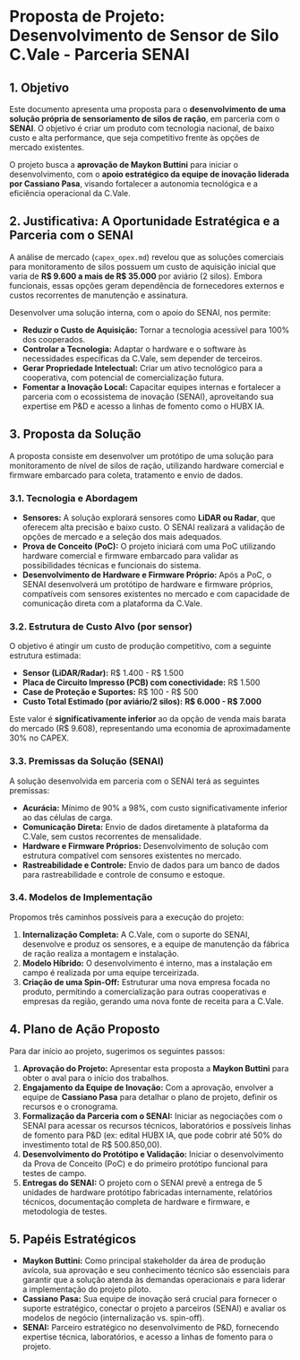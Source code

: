 # Proposta de Projeto: Desenvolvimento de Sensor de Silo C.Vale - Parceria SENAI

## 1. Objetivo

Este documento apresenta uma proposta para o **desenvolvimento de uma solução própria de sensoriamento de silos de ração**, em parceria com o **SENAI**. O objetivo é criar um produto com tecnologia nacional, de baixo custo e alta performance, que seja competitivo frente às opções de mercado existentes.

O projeto busca a **aprovação de Maykon Buttini** para iniciar o desenvolvimento, com o **apoio estratégico da equipe de inovação liderada por Cassiano Pasa**, visando fortalecer a autonomia tecnológica e a eficiência operacional da C.Vale.

## 2. Justificativa: A Oportunidade Estratégica e a Parceria com o SENAI

A análise de mercado (`capex_opex.md`) revelou que as soluções comerciais para monitoramento de silos possuem um custo de aquisição inicial que varia de **R$ 9.600 a mais de R$ 35.000** por aviário (2 silos). Embora funcionais, essas opções geram dependência de fornecedores externos e custos recorrentes de manutenção e assinatura.

Desenvolver uma solução interna, com o apoio do SENAI, nos permite:
- **Reduzir o Custo de Aquisição:** Tornar a tecnologia acessível para 100% dos cooperados.
- **Controlar a Tecnologia:** Adaptar o hardware e o software às necessidades específicas da C.Vale, sem depender de terceiros.
- **Gerar Propriedade Intelectual:** Criar um ativo tecnológico para a cooperativa, com potencial de comercialização futura.
- **Fomentar a Inovação Local:** Capacitar equipes internas e fortalecer a parceria com o ecossistema de inovação (SENAI), aproveitando sua expertise em P&D e acesso a linhas de fomento como o HUBX IA.

## 3. Proposta da Solução

A proposta consiste em desenvolver um protótipo de uma solução para monitoramento de nível de silos de ração, utilizando hardware comercial e firmware embarcado para coleta, tratamento e envio de dados.

### 3.1. Tecnologia e Abordagem

- **Sensores:** A solução explorará sensores como **LiDAR ou Radar**, que oferecem alta precisão e baixo custo. O SENAI realizará a validação de opções de mercado e a seleção dos mais adequados.
- **Prova de Conceito (PoC):** O projeto iniciará com uma PoC utilizando hardware comercial e firmware embarcado para validar as possibilidades técnicas e funcionais do sistema.
- **Desenvolvimento de Hardware e Firmware Próprio:** Após a PoC, o SENAI desenvolverá um protótipo de hardware e firmware próprios, compatíveis com sensores existentes no mercado e com capacidade de comunicação direta com a plataforma da C.Vale.

### 3.2. Estrutura de Custo Alvo (por sensor)

O objetivo é atingir um custo de produção competitivo, com a seguinte estrutura estimada:

- **Sensor (LiDAR/Radar):** R$ 1.400 - R$ 1.500
- **Placa de Circuito Impresso (PCB) com conectividade:** R$ 1.500
- **Case de Proteção e Suportes:** R$ 100 - R$ 500
- **Custo Total Estimado (por aviário/2 silos):** **R$ 6.000 - R$ 7.000**

Este valor é **significativamente inferior** ao da opção de venda mais barata do mercado (R$ 9.608), representando uma economia de aproximadamente 30% no CAPEX.

### 3.3. Premissas da Solução (SENAI)

A solução desenvolvida em parceria com o SENAI terá as seguintes premissas:
- **Acurácia:** Mínimo de 90% a 98%, com custo significativamente inferior ao das células de carga.
- **Comunicação Direta:** Envio de dados diretamente à plataforma da C.Vale, sem custos recorrentes de mensalidade.
- **Hardware e Firmware Próprios:** Desenvolvimento de solução com estrutura compatível com sensores existentes no mercado.
- **Rastreabilidade e Controle:** Envio de dados para um banco de dados para rastreabilidade e controle de consumo e estoque.

### 3.4. Modelos de Implementação

Propomos três caminhos possíveis para a execução do projeto:

1.  **Internalização Completa:** A C.Vale, com o suporte do SENAI, desenvolve e produz os sensores, e a equipe de manutenção da fábrica de ração realiza a montagem e instalação.
2.  **Modelo Híbrido:** O desenvolvimento é interno, mas a instalação em campo é realizada por uma equipe terceirizada.
3.  **Criação de uma Spin-Off:** Estruturar uma nova empresa focada no produto, permitindo a comercialização para outras cooperativas e empresas da região, gerando uma nova fonte de receita para a C.Vale.

## 4. Plano de Ação Proposto

Para dar início ao projeto, sugerimos os seguintes passos:

1.  **Aprovação do Projeto:** Apresentar esta proposta a **Maykon Buttini** para obter o aval para o início dos trabalhos.
2.  **Engajamento da Equipe de Inovação:** Com a aprovação, envolver a equipe de **Cassiano Pasa** para detalhar o plano de projeto, definir os recursos e o cronograma.
3.  **Formalização da Parceria com o SENAI:** Iniciar as negociações com o SENAI para acessar os recursos técnicos, laboratórios e possíveis linhas de fomento para P&D (ex: edital HUBX IA, que pode cobrir até 50% do investimento total de R$ 500.850,00).
4.  **Desenvolvimento do Protótipo e Validação:** Iniciar o desenvolvimento da Prova de Conceito (PoC) e do primeiro protótipo funcional para testes de campo.
5.  **Entregas do SENAI:** O projeto com o SENAI prevê a entrega de 5 unidades de hardware protótipo fabricadas internamente, relatórios técnicos, documentação completa de hardware e firmware, e metodologia de testes.

## 5. Papéis Estratégicos

- **Maykon Buttini:** Como principal stakeholder da área de produção avícola, sua aprovação e seu conhecimento técnico são essenciais para garantir que a solução atenda às demandas operacionais e para liderar a implementação do projeto piloto.
- **Cassiano Pasa:** Sua equipe de inovação será crucial para fornecer o suporte estratégico, conectar o projeto a parceiros (SENAI) e avaliar os modelos de negócio (internalização vs. spin-off).
- **SENAI:** Parceiro estratégico no desenvolvimento de P&D, fornecendo expertise técnica, laboratórios, e acesso a linhas de fomento para o projeto.
